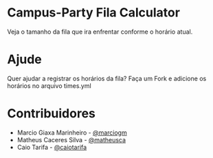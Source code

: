 # Campus-Party Fila Calculator
Veja o tamanho da fila que ira enfrentar conforme o horário atual.

# Ajude
Quer ajudar a registrar os horários da fila?
Faça um Fork e adicione os horários no arquivo times.yml

# Contribuidores
* Marcio Giaxa Marinheiro - [@marciogm](http://www.twitter.com/marciogm)
* Matheus Caceres Silva - [@matheusca](http://www.twitter.com/matheusca)
* Caio Tarifa - [@caiotarifa](http://www.twitter.com/caiotarifa)

